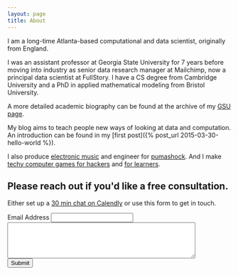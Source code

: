 ```yaml
---
layout: page
title: About
---
```


I am a long-time Atlanta-based computational and data scientist, originally from England.

I was an assistant professor at Georgia State University for 7 years before moving into industry as senior data research manager at Mailchimp, now a principal data scientist at FullStory. I have a CS degree from Cambridge University and a PhD in applied mathematical modeling from Bristol University.

A more detailed academic biography can be found at the archive of my [GSU page](https://pydstool.github.io/biosketch/index.html).

My blog aims to teach people new ways of looking at data and computation. An introduction can be found in my [first post]({% post_url 2015-03-30-hello-world %}).

I also produce [electronic music](https://ripplecountyprimary.bandcamp.com) and engineer for [pumashock](https:/pumashock.bandcamp.com). And I make [techy computer games for hackers](https://transient-dynamic.itch.io) and [for learners](https://aping-pong.herokuapp.com).

<h2 id="Contact">Please reach out if you'd like a free consultation.</h2>

Either set up a [30 min chat on Calendly](https://calendly.com/rob-clewley/chat-with-rob) or use this form to get in touch.

<script src="https://www.google.com/recaptcha/api.js" async defer></script>

<div>
<form accept-charset="UTF-8" action="https://usebasin.com/f/6547a5dd767c" enctype="multipart/form-data" method="POST">
  <label for="email-address">Email Address</label>
  <input type="email" id="email" name="email" required>

  <textarea rows="5" cols="50" name="message" required>
  </textarea>

  <div class="g-recaptcha" data-sitekey="6Lew3SMUAAAAAJ82QoS7gqOTkRI_dhYrFy1f7Sqy"></div>
  <button type="submit">Submit</button>
</form>
</div>
